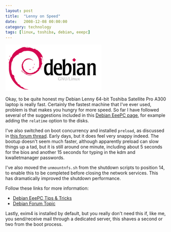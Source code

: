 ```yaml
---
layout: post
title:  "Lenny on Speed"
date:   2008-12-08 00:00:00
category: technology
tags: [linux, toshiba, debian, eeepc]
---
```


<img src="/assets/debian_logo.png" class="image-right" alt="Debian logo">

Okay, to be quite honest my Debian Lenny 64-bit Toshiba Satellite Pro A300 laptop is really fast.  Certainly the fastest machine that I've ever used, problem is that makes you hungry for more speed.  So far I have followed several of the suggestions included in this [Debian EeePC page](http://wiki.debian.org/DebianEeePC/TipsAndTricks), for example adding the `relatime` option to the disks.

<!--more-->

I've also switched on boot concurrency and installed `preload`, as discussed in [this forum thread](http://forums.debian.net/viewtopic.php?t=31275).  Early days, but it does feel very snappy indeed.  The bootup doesn't seem much faster, although apparently preload can slow things up a tad, but it is still around one minute, including about 5 seconds for the bios and another 15 seconds for typing in the kdm and kwalletmanager passwords.

I've also moved the `unmountnfs.sh` from the shutdown scripts to position 14, to enable this to be completed before closing the network services.  This has dramatically improved the shutdown performance.

Follow these links for more information:

   * [Debian EeePC Tips & Tricks](http://wiki.debian.org/DebianEeePC/TipsAndTricks)
   * [Debian Forum Topic](http://forums.debian.net/viewtopic.php?t=31275)

Lastly, exim4 is installed by default, but you really don't need this if, like me, you send/receive mail through a dedicated server, this shaves a second or two from the boot process.
